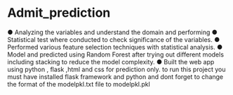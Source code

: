 # Admit_prediction
●	Analyzing the variables and understand the domain and performing
●	Statistical test where conducted to check significance of the variables.
●	Performed various feature selection techniques with statistical analysis.
●	Model and predicted using Random Forest after trying out different models including stacking to reduce the model complexity.
●	Built the web app using python , flask ,html and css for prediction only.
to run this project you must have installed flask framework and python and dont forget to change the format of the modelpkl.txt file to modelpkl.pkl
